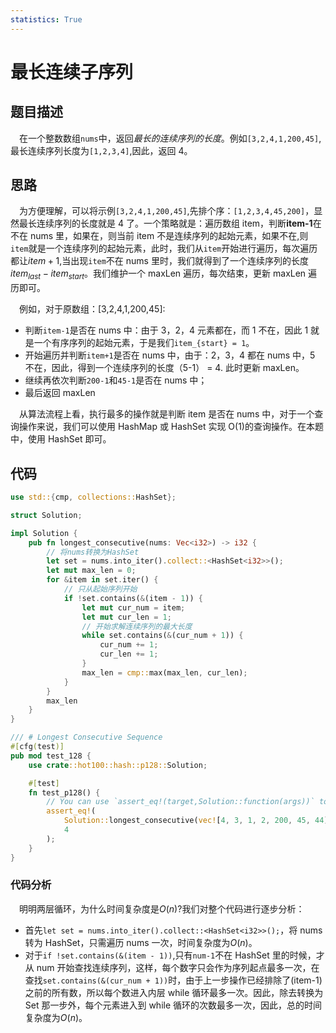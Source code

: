 ```yaml
---
statistics: True
---
```


# 最长连续子序列

## 题目描述

&emsp;在一个整数数组`nums`中，返回*最长的连续序列的长度*。例如`[3,2,4,1,200,45]`,最长连续序列长度为`[1,2,3,4]`,因此，返回 4。

## 思路

&emsp;为方便理解，可以将示例`[3,2,4,1,200,45]`,先排个序：`[1,2,3,4,45,200]`，显然最长连续序列的长度就是 4 了。一个策略就是：遍历数组 item，判断**item-1**在不在 nums 里，如果在，则当前 item 不是连续序列的起始元素，如果不在,则`item`就是一个连续序列的起始元素，此时，我们从`item`开始进行遍历，每次遍历都让$item+1$,当出现`item`不在 nums 里时，我们就得到了一个连续序列的长度$item_{last} - item_{start}$。我们维护一个 maxLen 遍历，每次结束，更新 maxLen 遍历即可。

&emsp;例如，对于原数组：[3,2,4,1,200,45]:

- 判断`item-1`是否在 nums 中：由于 3，2，4 元素都在，而 1 不在，因此 1 就是一个有序序列的起始元素，于是我们`item_{start} = 1`。
- 开始遍历并判断`item+1`是否在 nums 中，由于：2，3，4 都在 nums 中，5 不在，因此，得到一个连续序列的长度（5-1） = 4. 此时更新 maxLen。
- 继续再依次判断`200-1`和`45-1`是否在 nums 中；
- 最后返回 maxLen

&emsp;从算法流程上看，执行最多的操作就是判断 item 是否在 nums 中，对于一个查询操作来说，我们可以使用 HashMap 或 HashSet 实现 O(1)的查询操作。在本题中，使用 HashSet 即可。

## 代码

```rust
use std::{cmp, collections::HashSet};

struct Solution;

impl Solution {
    pub fn longest_consecutive(nums: Vec<i32>) -> i32 {
        // 将nums转换为HashSet
        let set = nums.into_iter().collect::<HashSet<i32>>();
        let mut max_len = 0;
        for &item in set.iter() {
            // 只从起始序列开始
            if !set.contains(&(item - 1)) {
                let mut cur_num = item;
                let mut cur_len = 1;
                // 开始求解连续序列的最大长度
                while set.contains(&(cur_num + 1)) {
                    cur_num += 1;
                    cur_len += 1;
                }
                max_len = cmp::max(max_len, cur_len);
            }
        }
        max_len
    }
}

/// # Longest Consecutive Sequence
#[cfg(test)]
pub mod test_128 {
    use crate::hot100::hash::p128::Solution;

    #[test]
    fn test_p128() {
        // You can use `assert_eq!(target,Solution::function(args))` to call the function
        assert_eq!(
            Solution::longest_consecutive(vec![4, 3, 1, 2, 200, 45, 44]),
            4
        );
    }
}

```

### 代码分析

&emsp;明明两层循环，为什么时间复杂度是$O(n)$?我们对整个代码进行逐步分析：

- 首先`let set = nums.into_iter().collect::<HashSet<i32>>();`，将 nums 转为 HashSet，只需遍历 nums 一次，时间复杂度为$O(n)$。
- 对于`if !set.contains(&(item - 1))`,只有`num-1`不在 HashSet 里的时候，才从 num 开始查找连续序列，这样，每个数字只会作为序列起点最多一次，在查找`set.contains(&(cur_num + 1))`时，由于上一步操作已经排除了(item-1)之前的所有数，所以每个数进入内层 while 循环最多一次。因此，除去转换为 Set 那一步外，每个元素进入到 while 循环的次数最多一次，因此，总的时间复杂度为$O(n)$。

